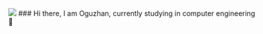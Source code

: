 <img src="https://images.unsplash.com/photo-1516110833967-0b5716ca1387?ixlib=rb-1.2.1&ixid=eyJhcHBfaWQiOjEyMDd9&auto=format&fit=crop&w=967&q=80">
### Hi there, I am Oguzhan, currently studying in computer engineering 👋

<!--
**oguuzhansahin/oguuzhansahin** is a ✨ _special_ ✨ repository because its `README.md` (this file) appears on your GitHub profile.

Here are some ideas to get you started:

- 🔭 I’m currently working on Gittigidiyor.com as an intern
- 🌱 I’m currently learning AutoML, PyTorch
- 👯 I’m looking to collaborate on Readme Stats
- 🤔 I’m looking for help with ...
- 💬 Ask me about Python, Machine Learning
- 📫 How to reach me: ...
- 😄 Pronouns: ...
- ⚡ Fun fact: ...
-->
